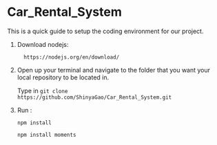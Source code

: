 # Car_Rental_System

This is a quick guide to setup the coding environment for our project.

1. Download nodejs:
    
         https://nodejs.org/en/download/
 
2.  Open up your terminal and navigate to the folder that you want your local repository to be located in.

    Type in `git clone https://github.com/ShinyaGao/Car_Rental_System.git`

3. Run :

   `npm install `
   
   `npm install moments`

